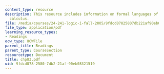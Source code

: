 ```yaml
---
content_type: resource
description: This resource includes information on formal languages of the sentential
  calculus.
file: /media/courses/24-241-logic-i-fall-2005/9fdcd87825807db221af90eb08321519_chp03.pdf
file_type: application/pdf
learning_resource_types:
- Readings
ocw_type: OCWFile
parent_title: Readings
parent_type: CourseSection
resourcetype: Document
title: chp03.pdf
uid: 9fdcd878-2580-7db2-21af-90eb08321519
---
```

